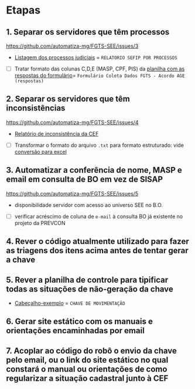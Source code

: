 # Etapas

## 1. Separar os servidores que têm processos
https://github.com/automatiza-mg/FGTS-SEE/issues/3

- [Listagem dos processos judiciais](https://docs.google.com/spreadsheets/d/1nr54AaQ_Q5__3BXVOCtkei3MjK13fgKB/edit?gid=1148264353#gid=1148264353) = `RELATORIO SEFIP POR PROCESSOS` 

- [ ] Tratar formato das colunas C,D,E (MASP, CPF, PIS) da [planilha com as respostas do formulário](https://docs.google.com/spreadsheets/d/1Qx1PNIvD_9hB5U8tyq4_l4fnGUv-q8kj5RnRUj011hU/edit?gid=805215967#gid=805215967)= `Formulário Coleta Dados FGTS - Acordo AGE (respostas)`

## 2. Separar os servidores que têm inconsistências
https://github.com/automatiza-mg/FGTS-SEE/issues/4

- [Relatório de inconsistência da CEF](https://cecad365.sharepoint.com/sites/LAB.mg/Documentos%20Compartilhados/Forms/AllItems.aspx?ct=1697475886748&or=OWA%2DNT&cid=5a619ea8%2D387d%2D7e63%2Dd6c9%2D6640b5128402&fromShare=true&ga=1&id=%2Fsites%2FLAB%2Emg%2FDocumentos%20Compartilhados%2FGeneral%2F7%2E%20DCD%2FAutomatiza%2EMG%2FAutomatiza%C3%A7%C3%A3o%20de%20processos%2FSEE%2DFGTS%2DLei100%2F18715615000160%5FRel%5FIncon%5FCad%2Etxt&viewid=11fbe8df%2D9f8b%2D40d9%2Da150%2D7bc4253aca91&parent=%2Fsites%2FLAB%2Emg%2FDocumentos%20Compartilhados%2FGeneral%2F7%2E%20DCD%2FAutomatiza%2EMG%2FAutomatiza%C3%A7%C3%A3o%20de%20processos%2FSEE%2DFGTS%2DLei100)

- [ ] Transformar o formato do arquivo `.txt` para formato estruturado: vide [conversão para excel](https://cecad365.sharepoint.com/:x:/r/sites/LAB.mg/Documentos%20Compartilhados/General/7.%20DCD/Automatiza.MG/Automatiza%C3%A7%C3%A3o%20de%20processos/SEE-FGTS-Lei100/18715615000160_Rel_Incon_Cad.xlsx?d=we8a23446c03f4d0e8e6b737293d0b407&csf=1&web=1&e=cC7uxw)

## 3. Automatizar a conferência de nome, MASP e email em consulta de BO em vez de SISAP
https://github.com/automatiza-mg/FGTS-SEE/issues/5

- disponibilidade servidor com acesso ao universo SEE no B.O.
- [ ] verificar acréscimo de coluna de `e-mail` à consulta BO já existente no projeto da PREVCON

## 4. Rever o código atualmente utilizado para fazer as triagens dos itens acima antes de tentar gerar a chave



## 5. Rever a planilha de controle para tipificar todas as situações de não-geração da chave

- [Cabeçalho-exemplo](https://cecad365.sharepoint.com/:x:/r/sites/LAB.mg/Documentos%20Compartilhados/General/7.%20DCD/Automatiza.MG/Automatiza%C3%A7%C3%A3o%20de%20processos/SEE-FGTS-Lei100/CHAVE%20DE%20MOVIMENTA%C3%87%C3%83O.xlsx?d=w3f9292ddc12643f4aec7d4a8d954d5f7&csf=1&web=1&e=iSQcyU) = `CHAVE DE MOVIMENTAÇÃO`

## 6. Gerar site estático com os manuais e orientações encaminhadas por email



## 7. Acoplar ao código do robô o envio da chave pelo email, ou o link do site estático no qual constará o manual ou orientações de como regularizar a situação cadastral junto à CEF
